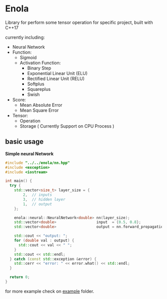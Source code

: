 # Enola
Library for perform some tensor operation for specific project, built with C++17

currently including:
- Neural Network
- Function:
  - Sigmoid
  - Activation Function:
    - Binary Step
    - Exponential Linear Unit (ELU)
    - Rectified Linear Unit (RELU)
    - Softplus
    - Squareplus
    - Swish
- Score:
  - Mean Absolute Error
  - Mean Square Error
- Tensor:
  - Operation
  - Storage ( Currently Support on CPU Process )

## basic usage

**Simple neural Network**

```cpp
#include "../../enola/nn.hpp"
#include <exception>
#include <iostream>

int main() {
  try {
    std::vector<size_t> layer_size = {
        2,  // inputs
        3,  // hidden layer
        1,  // output
    };

    enola::neural::NeuralNetwork<double> nn(layer_size);
    std::vector<double>                  input  = {0.5, 0.8};
    std::vector<double>                  output = nn.forward_propagation(input);

    std::cout << "output: ";
    for (double val : output) {
      std::cout << val << " ";
    }
    std::cout << std::endl;
  } catch (const std::exception &error) {
    std::cerr << "error: " << error.what() << std::endl;
  }

  return 0;
}
```

for more example check on [example](example) folder.
